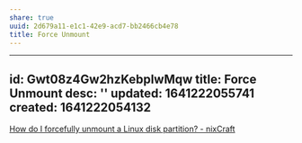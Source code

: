 ```yaml
---
share: true
uuid: 2d679a11-e1c1-42e9-acd7-bb2466cb4e78
title: Force Unmount
---
```

---
id: Gwt08z4Gw2hzKebpIwMqw
title: Force Unmount
desc: ''
updated: 1641222055741
created: 1641222054132
---

[How do I forcefully unmount a Linux disk partition? - nixCraft](https://www.cyberciti.biz/tips/how-do-i-forcefully-unmount-a-disk-partition.html)